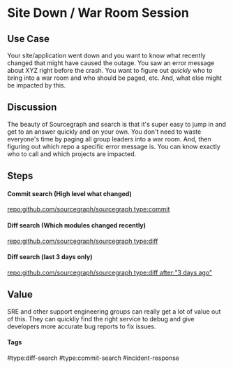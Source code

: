 # Site Down / War Room Session

## Use Case
Your site/application went down and you want to know what recently changed that might have caused the outage.  You saw an error message about XYZ right before the crash.  You want to figure out _quickly_ who to bring into a war room and who should be paged, etc.  And, what else might be impacted by this.


## Discussion
The beauty of Sourcegraph and search is that it's super easy to jump in and get to an answer quickly and on your own.  You don't need to waste everyone's time by paging all group leaders into a war room.  And, then figuring out which repo a specific error message is.  You can know exactly who to call and which projects are impacted.


## Steps


#### Commit search (High level what changed)

[repo:github.com/sourcegraph/sourcegraph type:commit](https://sourcegraph.com/search?q=repo:github.com/sourcegraph/sourcegraph+type:commit&patternType=literal)


#### Diff search (Which modules changed recently)
[repo:github.com/sourcegraph/sourcegraph type:diff](https://sourcegraph.com/search?q=repo:github.com/sourcegraph/sourcegraph+type:diff&patternType=literal)


#### Diff search (last 3 days only)

[repo:github.com/sourcegraph/sourcegraph type:diff after:"3 days ago"](https://sourcegraph.com/search?q=repo:github.com/sourcegraph/sourcegraph+type:diff+after:%223+days+ago%22&patternType=literal)

## Value
SRE and other support engineering groups can really get a lot of value out of this. They can quickliy find the right service to debug and give developers more accurate bug reports to fix issues.

#### Tags
#type:diff-search #type:commit-search #incident-response
